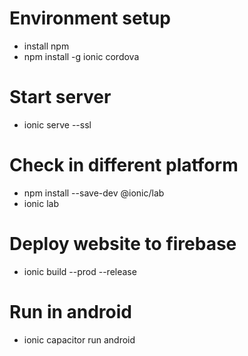 # Environment setup
- install npm
- npm install -g ionic cordova

# Start server
- ionic serve --ssl

# Check in different platform
- npm install --save-dev @ionic/lab
- ionic lab

# Deploy website to firebase
- ionic build --prod --release

# Run in android
- ionic capacitor run android 
